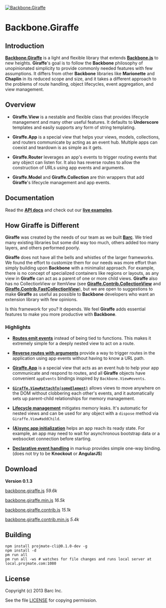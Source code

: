 [![Backbone.Giraffe](https://raw.github.com/barc/backbone.giraffe/master/src/docs/img/logo.png)](http://barc.github.io/backbone.giraffe)

# Backbone.Giraffe

## Introduction

[__Backbone.Giraffe__](http://barc.github.io/backbone.giraffe)
is a light and flexible library that extends
[__Backbone.js__](http://documentcloud.github.com/backbone/) to new heights.
__Giraffe__'s goal is to follow the __Backbone__ philosophy of unopinionated
simplicity to provide commonly needed features with few assumptions. It differs
from other __Backbone__ libraries like __Marionette__ and __Chaplin__ in its
reduced scope and size, and it takes a different approach to the problems of
route handling, object lifecycles, event aggregation, and view management.

## Overview

- __Giraffe.View__ is a nestable and flexible class that provides lifecycle
management and many other useful features. It defaults to __Underscore__
templates and easily supports any form of string templating.

- __Giraffe.App__ is a special view that helps your views, models, collections,
and routers communicate by acting as an event hub. Multiple apps can coexist and
teardown is as simple as it gets.

- __Giraffe.Router__ leverages an app's events to trigger routing events that
any object can listen for. It also has reverse routes to allow the construction
of URLs using app events and arguments.

- __Giraffe.Model__ and __Giraffe.Collection__ are thin wrappers that add
__Giraffe__'s lifecycle management and app events.

## Documentation

Read the [__API docs__](http://barc.github.io/backbone.giraffe/backbone.giraffe.html) and
check out our [__live examples__](http://barc.github.io/backbone.giraffe/viewBasics.html).

## How Giraffe is Different

__Giraffe__ was created by the needs of our team as we built
[__Barc__](http://barc.com). We tried many existing libraries but some did way too
much, others added too many layers, and others performed poorly.

__Giraffe__ does not have all the bells and whistles of the larger frameworks.
We found the effort to customize them for our needs was more effort than simply
building upon __Backbone__ with a minimalist approach. For example, there is no
concept of specialized containers like regions or layouts, as any view in
__Giraffe__ can act as a parent of one or more child views. __Giraffe__ also
has no CollectionView or ItemView
(see [__Giraffe.Contrib.CollectionView__](http://barc.github.io/backbone.giraffe/collectionView.html)
and [__Giraffe.Contrib.FastCollectionView__](http://barc.github.io/backbone.giraffe/fastCollectionView.html)),
but we are open to suggestions to make __Giraffe__ as useful as possible to
__Backbone__ developers who want an extension library with few opinions.

Is this framework for you? It depends. We feel __Giraffe__ adds essential
features to make you more productive with __Backbone__.

### Highlights

- [__Routes emit events__](http://barc.github.io/backbone.giraffe/routersAndAppEvents.html)
instead of being tied to functions. This makes it extremely simple for a deeply
nested view to act on a route.

- [__Reverse routes with arguments__](http://barc.github.io/backbone.giraffe/backbone.giraffe.html#Router)
provide a way to trigger routes in the application using app events without
having to know a URL path.

- [__Giraffe.App__](http://barc.github.io/backbone.giraffe/appEvents.html) is a
special view that acts as an event hub to help your app communicate and respond
to routes, and all __Giraffe__ objects have convenient `appEvents` bindings
inspired by `Backbone.View#events`.

- [__`Giraffe.View#attachTo(someElement)`__](http://barc.github.io/backbone.giraffe/backbone.giraffe.html#View-attachTo)
allows views to move anywhere on the DOM without clobbering each other's events,
and it automatically sets up parent-child relationships for memory management.

- [__Lifecycle management__](http://barc.github.io/backbone.giraffe/lifecycleManagement.html)
mitigates memory leaks. It's automatic for nested views and can be used for any
object with a `dispose` method via `Giraffe.View#addChild`.

- [__(A)sync app initialization__](http://barc.github.io/backbone.giraffe/appInitialization.html)
helps an app reach its ready state. For example, an app may need to wait for
asynchronous bootstrap data or a websocket connection before starting.

- [__Declarative event handling__](http://barc.github.io/backbone.giraffe/documentEvents.html)
in markup provides simple one-way binding. (does not try to be __Knockout__ or
__AngularJS__)

## Download

__Version 0.1.3__

[backbone.giraffe.js](https://raw.github.com/barc/backbone.giraffe/master/dist/backbone.giraffe.js) _59.6k_

[backbone.giraffe.min.js](https://raw.github.com/barc/backbone.giraffe/master/dist/backbone.giraffe.min.js) _16.5k_

[backbone.giraffe.contrib.js](https://raw.github.com/barc/backbone.giraffe/master/dist/backbone.giraffe.contrib.js) _15.1k_

[backbone.giraffe.contrib.min.js](https://raw.github.com/barc/backbone.giraffe/master/dist/backbone.giraffe.contrib.min.js) _5.4k_

## Building

    npm install projmate-cli@0.1.0-dev -g
    npm install -d
    pm run all
    pm run all -ws # watches for file changes and runs local server at local.projmate.com:1080

## License

Copyright (c) 2013 Barc Inc.

See the file [LICENSE](license.html) for copying permission.
